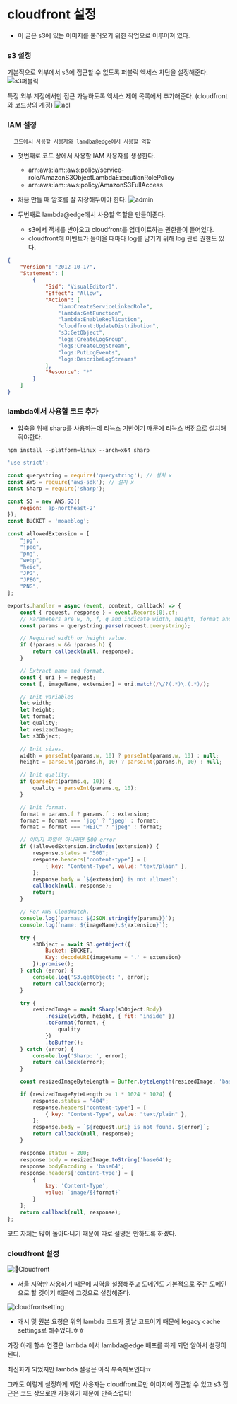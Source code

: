 # cloudfront 설정

- 이 글은 s3에 있는 이미지를 불러오기 위한 작업으로 이루어져 있다.

### s3 설정

기본적으로 외부에서 s3에 접근할 수 없도록 퍼블릭 엑세스 차단을 설정해준다.
![s3퍼블릭](https://user-images.githubusercontent.com/75289370/226086473-49b65c38-6daa-4ff4-9e0b-cfcd56e1991f.png)

특정 외부 계정에서만 접근 가능하도록 엑세스 제어 목록에서 추가해준다. (cloudfront와 코드상의 계정)
![acl](https://user-images.githubusercontent.com/75289370/226086509-84cea344-1e91-4699-a3b9-b9be9806793e.png)


### IAM 설정
```
  코드에서 사용할 사용자와 lamdba@edge에서 사용할 역할
```

- 첫번째로 코드 상에서 사용할 IAM 사용자를 생성한다. 
    - arn:aws:iam::aws:policy/service-role/AmazonS3ObjectLambdaExecutionRolePolicy
    - arn:aws:iam::aws:policy/AmazonS3FullAccess
- 처음 만들 때 암호를 잘 저장해두어야 한다.
![admin](https://user-images.githubusercontent.com/75289370/226087147-a45532f2-2fc5-4f87-80fe-40f566d15395.png)


- 두번째로 lambda@edge에서 사용할 역할을 만들어준다.
  - s3에서 객체를 받아오고 cloudfront를 업데이트하는 권한들이 들어있다.
  - cloudfront에 이벤트가 들어올 때마다 log를 남기기 위해 log 관련 권한도 있다.
  
```json
{
    "Version": "2012-10-17",
    "Statement": [
        {
            "Sid": "VisualEditor0",
            "Effect": "Allow",
            "Action": [
                "iam:CreateServiceLinkedRole",
                "lambda:GetFunction",
                "lambda:EnableReplication",
                "cloudfront:UpdateDistribution",
                "s3:GetObject",
                "logs:CreateLogGroup",
                "logs:CreateLogStream",
                "logs:PutLogEvents",
                "logs:DescribeLogStreams"
            ],
            "Resource": "*"
        }
    ]
}
```

### lambda에서 사용할 코드 추가

- 압축을 위해 sharp를 사용하는데 리눅스 기반이기 때문에 리눅스 버전으로 설치해줘야한다.
```
npm install --platform=linux --arch=x64 sharp
```

```js
'use strict';

const querystring = require('querystring'); // 설치 x
const AWS = require('aws-sdk'); // 설치 x
const Sharp = require('sharp');

const S3 = new AWS.S3({
    region: 'ap-northeast-2'
});
const BUCKET = 'moaeblog';

const allowedExtension = [
    "jpg",
    "jpeg",
    "png",
    "webp",
    "heic",
    "JPG",
    "JPEG",
    "PNG",
];

exports.handler = async (event, context, callback) => {
    const { request, response } = event.Records[0].cf;
    // Parameters are w, h, f, q and indicate width, height, format and quality.
    const params = querystring.parse(request.querystring);

    // Required width or height value.
    if (!params.w && !params.h) {
        return callback(null, response);
    }

    // Extract name and format.
    const { uri } = request;
    const [, imageName, extension] = uri.match(/\/?(.*)\.(.*)/);

    // Init variables
    let width;
    let height;
    let format;
    let quality;
    let resizedImage;
    let s3Object;

    // Init sizes.
    width = parseInt(params.w, 10) ? parseInt(params.w, 10) : null;
    height = parseInt(params.h, 10) ? parseInt(params.h, 10) : null;

    // Init quality.
    if (parseInt(params.q, 10)) {
        quality = parseInt(params.q, 10);
    }

    // Init format.
    format = params.f ? params.f : extension;
    format = format === 'jpg' ? 'jpeg' : format;
    format = format === "HEIC" ? "jpeg" : format;

    // 이미지 파일이 아니라면 500 error
    if (!allowedExtension.includes(extension)) {
        response.status = "500";
        response.headers["content-type"] = [
            { key: "Content-Type", value: "text/plain" },
        ];
        response.body = `${extension} is not allowed`;
        callback(null, response);
        return;
    }

    // For AWS CloudWatch.
    console.log(`parmas: ${JSON.stringify(params)}`);
    console.log(`name: ${imageName}.${extension}`);

    try {
        s3Object = await S3.getObject({
            Bucket: BUCKET,
            Key: decodeURI(imageName + '.' + extension)
        }).promise();
    } catch (error) {
        console.log('S3.getObject: ', error);
        return callback(error);
    }

    try {
        resizedImage = await Sharp(s3Object.Body)
            .resize(width, height, { fit: "inside" })
            .toFormat(format, {
                quality
            })
            .toBuffer();
    } catch (error) {
        console.log('Sharp: ', error);
        return callback(error);
    }

    const resizedImageByteLength = Buffer.byteLength(resizedImage, 'base64');

    if (resizedImageByteLength >= 1 * 1024 * 1024) {
        response.status = "404";
        response.headers["content-type"] = [
            { key: "Content-Type", value: "text/plain" },
        ];
        response.body = `${request.uri} is not found. ${error}`;
        return callback(null, response);
    }

    response.status = 200;
    response.body = resizedImage.toString('base64');
    response.bodyEncoding = 'base64';
    response.headers['content-type'] = [
        {
            key: 'Content-Type',
            value: `image/${format}`
        }
    ];
    return callback(null, response);
};
```

코드 자체는 많이 돌아다니기 때문에 따로 설명은 안하도록 하겠다.


### cloudfront 설정

![Cloudfront](https://user-images.githubusercontent.com/75289370/226087626-e784665a-2e26-47c4-8e0f-b60cdafb2303.png)

- 서울 지역만 사용하기 때문에 지역을 설정해주고 도메인도 기본적으로 주는 도메인으로 할 것이기 떄문에 그것으로 설정해준다.


![cloudfrontsetting](https://user-images.githubusercontent.com/75289370/226087692-3220d1af-4c17-472d-89ce-28ebb4adf7df.png)

- 캐시 및 원본 요청은 위의 lambda 코드가 옛날 코드이기 때문에 legacy cache settings로 해주었다.ㅎㅎ

가장 아래 함수 연결은 lambda 에서 lambda@edge 배포를 하게 되면 알아서 설정이 된다.

최신화가 되었지만 lambda 설정은 아직 부족해보인다ㅠ


그래도 이렇게 설정하게 되면 사용자는 cloudfront로만 이미지에 접근할 수 있고 s3 접근은 코드 상으로만 가능하기 때문에 만족스럽다!